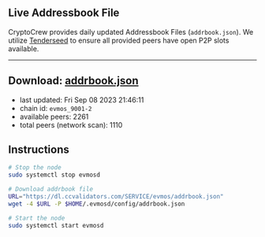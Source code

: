 ## Live Addressbook File

CryptoCrew provides daily updated Addressbook Files (`addrbook.json`). We utilize [Tenderseed](https://github.com/binaryholdings/tenderseed) to ensure all provided peers have open P2P slots available.

---
**Download: [addrbook.json](https://dl.ccvalidators.com/SERVICE/evmos/addrbook.json)**
---

- last updated: Fri Sep 08 2023 21:46:11
- chain id: `evmos_9001-2`
- available peers: 2261
- total peers (network scan): 1110

## Instructions
```sh
# Stop the node
sudo systemctl stop evmosd

# Download addrbook file
URL="https://dl.ccvalidators.com/SERVICE/evmos/addrbook.json"
wget -4 $URL -P $HOME/.evmosd/config/addrbook.json

# Start the node
sudo systemctl start evmosd
```

